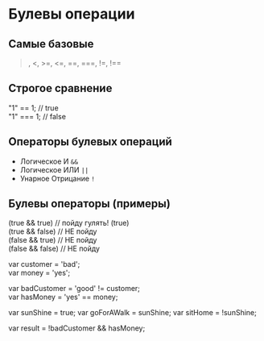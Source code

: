 # Булевы операции   
   
## Самые базовые   
>, <, >=, <=, ==, ===, !=, !==   
   
## Строгое сравнение   
"1" == 1; // true   
"1" === 1;  // false   
   
## Операторы булевых операций   
- Логическое И `&&`   
- Логическое ИЛИ `||`   
- Унарное Отрицание `!`   
   
## Булевы операторы (примеры)   
(true && true) // пойду гулять! (true)   
(true && false) // НЕ пойду   
(false && true) // НЕ пойду   
(false && false) // НЕ пойду   
   
var customer = 'bad';   
var money = 'yes';   
   
var badCustomer = 'good' != customer;   
var hasMoney = 'yes' == money;   
   
var sunShine = true;
var goForAWalk = sunShine;
var sitHome = !sunShine;

var result = !badCustomer && hasMoney;   
   
